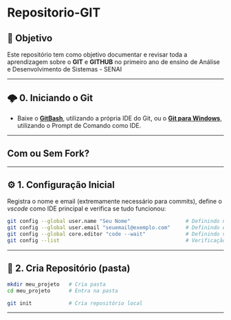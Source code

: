 # Repositorio-GIT

## 🎯 Objetivo

Este repositório tem como objetivo documentar e revisar toda a aprendizagem sobre o **GIT** e **GITHUB** no primeiro ano de ensino de Análise e Desenvolvimento de Sistemas - SENAI

---

## 🌩️ 0. Iniciando o Git

- Baixe o **[GitBash](https://git-scm.com/install/)**, utilizando a própria IDE do Git, ou o **[Git para Windows](https://git-scm.com/install/windows)**, utilizando o Prompt de Comando como IDE.

---

## Com ou Sem Fork?



---

## ⚙️ 1. Configuração Inicial

Registra o nome e email (extremamente necessário para commits), define o *vscode* como IDE principal e verifica se tudo funcionou:

```bash
git config --global user.name "Seu Nome"                  # Definindo nome
git config --global user.email "seuemail@exemplo.com"     # Definindo email
git config --global core.editor "code --wait"             # Definindo vscode como padrão
git config --list                                         # Verificação
```

---

## 📂 2. Cria Repositório (pasta)

```bash
mkdir meu_projeto   # Cria pasta
cd meu_projeto      # Entra na pasta

git init            # Cria repositório local
```

--- 

